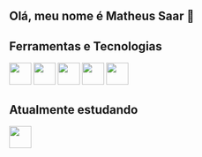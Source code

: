 ## Olá, meu nome é Matheus Saar 👋

## Ferramentas e Tecnologias
<div style="inline-block">
  <img loading="lazy" width="40" height="40" src="https://cdn.jsdelivr.net/gh/devicons/devicon@latest/icons/html5/html5-original.svg" />
  <img loading="lazy" width="40" height="40" src="https://cdn.jsdelivr.net/gh/devicons/devicon@latest/icons/css3/css3-original.svg" />
  <img loading="lazy" width="40" height="40" src="https://cdn.jsdelivr.net/gh/devicons/devicon@latest/icons/javascript/javascript-original.svg" />
  <img loading="lazy" width="40" height="40" src="https://cdn.jsdelivr.net/gh/devicons/devicon@latest/icons/nodejs/nodejs-original-wordmark.svg" />
  <img loading="lazy" width="40" height="40" src="https://cdn.jsdelivr.net/gh/devicons/devicon@latest/icons/express/express-original-wordmark.svg" />
</div>

## Atualmente estudando
<div style="inline-block">
  <img loading="lazy" width="40" height="40" src="https://cdn.jsdelivr.net/gh/devicons/devicon@latest/icons/react/react-original.svg" />
</div>
<!--
**zFriez/zFriez** is a ✨ _special_ ✨ repository because its `README.md` (this file) appears on your GitHub profile.

Here are some ideas to get you started:

- 🔭 I’m currently working on ...
- 🌱 I’m currently learning ...
- 👯 I’m looking to collaborate on ...
- 🤔 I’m looking for help with ...
- 💬 Ask me about ...
- 📫 How to reach me: ...
- 😄 Pronouns: ...
- ⚡ Fun fact: ...
-->
